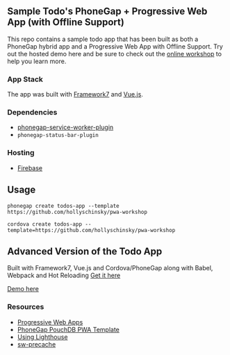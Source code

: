 ## Sample Todo's PhoneGap + Progressive Web App (with Offline Support)

This repo contains a sample todo app that has been built as both a PhoneGap hybrid app and a Progressive Web App with Offline Support. Try out the hosted demo here and be sure to check out the [online workshop](http://hollyschinsky.github.io/pwa-workshop) to help you learn more. 


### App Stack
The app was built with [Framework7](http://framework7.io) and [Vue.js](http://vuejs.org).

### Dependencies
- [phonegap-service-worker-plugin](https://github.com/phonegap/phonegap-plugin-service-worker)
- `phonegap-status-bar-plugin`

### Hosting
- [Firebase](https://firebase.google.com/docs/hosting/)

## Usage

    phonegap create todos-app --template https://github.com/hollyschinsky/pwa-workshop

    cordova create todos-app --template=https://github.com/hollyschinsky/pwa-workshop

## Advanced Version of the Todo App 
Built with Framework7, Vue.js and Cordova/PhoneGap along with Babel, Webpack and Hot Reloading
[Get it here](https://github.com/phonegap/phonegap-app-todo)

[Demo here](https://hollyschinsky.github.io/todo-pwa/#!//)

### Resources
- [Progressive Web Apps](https://docs.google.com/document/d/1Lf33f2rcMisp0Xz1hOVevswds4KCpA5nSkptr-VjhKQ)
- [PhoneGap PouchDB PWA Template](https://github.com/phonegap/phonegap-template-pwa) 
- [Using Lighthouse](https://docs.google.com/document/d/1Lf33f2rcMisp0Xz1hOVevswds4KCpA5nSkptr-VjhKQ/)
- [sw-precache](https://github.com/GoogleChrome/sw-precache)